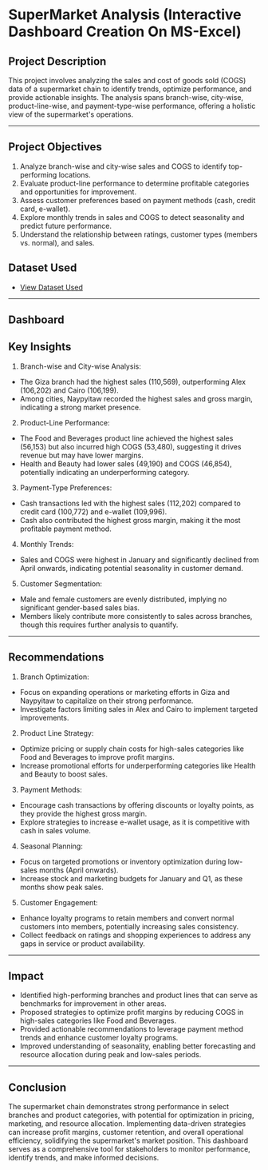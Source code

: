# SuperMarket Analysis (Interactive Dashboard Creation On MS-Excel)

## Project Description
This project involves analyzing the sales and cost of goods sold (COGS) data of a supermarket chain to identify trends, optimize performance, and provide actionable insights. The analysis spans branch-wise, city-wise, product-line-wise, and payment-type-wise performance, offering a holistic view of the supermarket's operations.
________________________________________
## Project Objectives
1.	Analyze branch-wise and city-wise sales and COGS to identify top-performing locations.
2.	Evaluate product-line performance to determine profitable categories and opportunities for improvement.
3.	Assess customer preferences based on payment methods (cash, credit card, e-wallet).
4.	Explore monthly trends in sales and COGS to detect seasonality and predict future performance.
5.	Understand the relationship between ratings, customer types (members vs. normal), and sales.
   
## Dataset Used
- <a href="https://github.com/nehajadhav-projects/SuperMarket-Analysis/blob/main/SuperMarket%20Analysis.csv"> View Dataset Used</a>
________________________________________
## Dashboard


## Key Insights
1.	Branch-wise and City-wise Analysis:
-	The Giza branch had the highest sales (110,569), outperforming Alex (106,202) and Cairo (106,199).
-	Among cities, Naypyitaw recorded the highest sales and gross margin, indicating a strong market presence.
2.	Product-Line Performance:
-	The Food and Beverages product line achieved the highest sales (56,153) but also incurred high COGS (53,480), suggesting it drives revenue but may have lower margins.
-	Health and Beauty had lower sales (49,190) and COGS (46,854), potentially indicating an underperforming category.
3.	Payment-Type Preferences:
-	Cash transactions led with the highest sales (112,202) compared to credit card (100,772) and e-wallet (109,996).
-	Cash also contributed the highest gross margin, making it the most profitable payment method.
4.	Monthly Trends:
-	Sales and COGS were highest in January and significantly declined from April onwards, indicating potential seasonality in customer demand.
5.	Customer Segmentation:
- Male and female customers are evenly distributed, implying no significant gender-based sales bias.
-	Members likely contribute more consistently to sales across branches, though this requires further analysis to quantify.
________________________________________
## Recommendations
1.	Branch Optimization:
-	Focus on expanding operations or marketing efforts in Giza and Naypyitaw to capitalize on their strong performance.
-	Investigate factors limiting sales in Alex and Cairo to implement targeted improvements.
2.	Product Line Strategy:
-	Optimize pricing or supply chain costs for high-sales categories like Food and Beverages to improve profit margins.
-	Increase promotional efforts for underperforming categories like Health and Beauty to boost sales.
3.	Payment Methods:
-	Encourage cash transactions by offering discounts or loyalty points, as they provide the highest gross margin.
-	Explore strategies to increase e-wallet usage, as it is competitive with cash in sales volume.
4.	Seasonal Planning:
-	Focus on targeted promotions or inventory optimization during low-sales months (April onwards).
-	Increase stock and marketing budgets for January and Q1, as these months show peak sales.
5.	Customer Engagement:
-	Enhance loyalty programs to retain members and convert normal customers into members, potentially increasing sales consistency.
-	Collect feedback on ratings and shopping experiences to address any gaps in service or product availability.
________________________________________
## Impact
-	Identified high-performing branches and product lines that can serve as benchmarks for improvement in other areas.
-	Proposed strategies to optimize profit margins by reducing COGS in high-sales categories like Food and Beverages.
-	Provided actionable recommendations to leverage payment method trends and enhance customer loyalty programs.
-	Improved understanding of seasonality, enabling better forecasting and resource allocation during peak and low-sales periods.
________________________________________
## Conclusion
The supermarket chain demonstrates strong performance in select branches and product categories, with potential for optimization in pricing, marketing, and resource allocation. Implementing data-driven strategies can increase profit margins, customer retention, and overall operational efficiency, solidifying the supermarket's market position.
This dashboard serves as a comprehensive tool for stakeholders to monitor performance, identify trends, and make informed decisions.
